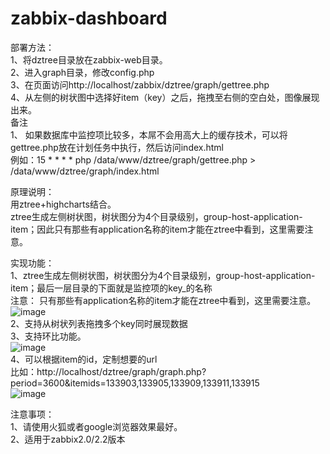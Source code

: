 zabbix-dashboard
================
部署方法：  
	1、将dztree目录放在zabbix-web目录。  
	2、进入graph目录，修改config.php  
	3、在页面访问http://localhost/zabbix/dztree/graph/gettree.php  
	4、从左侧的树状图中选择好item（key）之后，拖拽至右侧的空白处，图像展现出来。  
	备注  
1、	如果数据库中监控项比较多，本屌不会用高大上的缓存技术，可以将gettree.php放在计划任务中执行，然后访问index.html  
		例如：15 * * * * php /data/www/dztree/graph/gettree.php > /data/www/dztree/graph/index.html   

原理说明：  
	用ztree+highcharts结合。  
	ztree生成左侧树状图，树状图分为4个目录级别，group-host-application-item；因此只有那些有application名称的item才能在ztree中看到，这里需要注意。  

实现功能：  
	1、ztree生成左侧树状图，树状图分为4个目录级别，group-host-application-item；最后一层目录的下面就是监控项的key_的名称  
		注意： 只有那些有application名称的item才能在ztree中看到，这里需要注意。  
  ![image](https://raw.githubusercontent.com/shanks1127/zabbix-dashboard/master/v1/image/1.jpg)  
  2、支持从树状列表拖拽多个key同时展现数据  
	3、支持环比功能。  
  ![image](https://raw.githubusercontent.com/shanks1127/zabbix-dashboard/master/v1/image/2.jpg)   
  4、可以根据item的id，定制想要的url  
		比如：http://localhost/dztree/graph/graph.php?period=3600&itemids=133903,133905,133909,133911,133915  
  ![image](https://raw.githubusercontent.com/shanks1127/zabbix-dashboard/master/v1/image/3.jpg)   
  
注意事项：  
	1、请使用火狐或者google浏览器效果最好。  
	2、适用于zabbix2.0/2.2版本  
